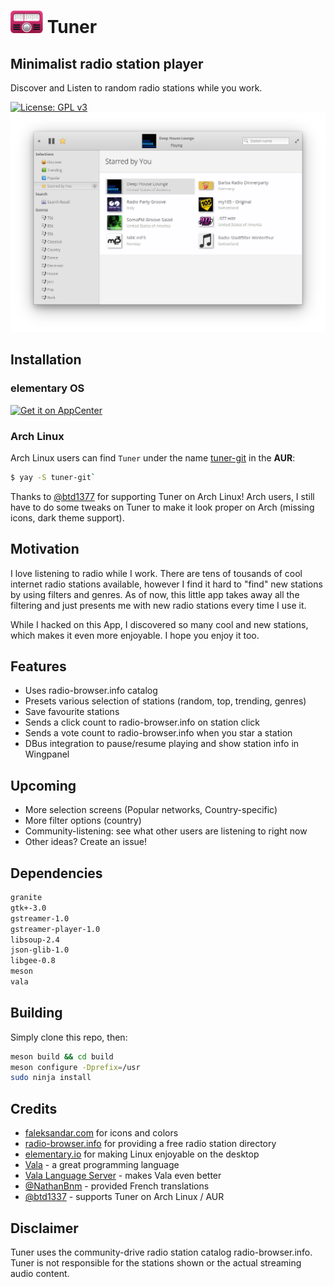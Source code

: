 # ![icon](docs/logo_01.png) Tuner

## Minimalist radio station player
Discover and Listen to random radio stations while you work.

[![License: GPL v3](https://img.shields.io/badge/License-GPL%20v3-blue.svg)](http://www.gnu.org/licenses/gpl-3.0)
![Screenshot 01](docs/screen_09.png?raw=true)

## Installation

### elementary OS
[![Get it on AppCenter](https://appcenter.elementary.io/badge.svg)](https://appcenter.elementary.io/com.github.louis77.tuner)

### Arch Linux
Arch Linux users can find `Tuner` under the name [tuner-git](https://aur.archlinux.org/packages/tuner-git/) in the **AUR**:

```sh
$ yay -S tuner-git`
```
Thanks to [@btd1377](https://github.com/btd1337) for supporting Tuner on Arch Linux!
Arch users, I still have to do some tweaks on Tuner to make it look proper on Arch (missing icons, dark theme support).


## Motivation

I love listening to radio while I work. There are tens of tousands of cool internet radio stations available, however I find it hard to "find" new stations by using filters and genres. As of now, this little app takes away all the filtering and just presents me with new radio stations every time I use it.

While I hacked on this App, I discovered so many cool and new stations, which makes it even more enjoyable. I hope you enjoy it too.

## Features

- Uses radio-browser.info catalog
- Presets various selection of stations (random, top, trending, genres)
- Save favourite stations 
- Sends a click count to radio-browser.info on station click
- Sends a vote count to radio-browser.info when you star a station
- DBus integration to pause/resume playing and show station info in Wingpanel

## Upcoming

- More selection screens (Popular networks, Country-specific)
- More filter options (country)
- Community-listening: see what other users are listening to right now
- Other ideas? Create an issue!

## Dependencies

```bash
granite
gtk+-3.0
gstreamer-1.0
gstreamer-player-1.0
libsoup-2.4
json-glib-1.0
libgee-0.8
meson
vala
```

## Building

Simply clone this repo, then:

```bash
meson build && cd build
meson configure -Dprefix=/usr
sudo ninja install
```

## Credits

- [faleksandar.com](https://faleksandar.com/) for icons and colors
- [radio-browser.info](http://www.radio-browser.info) for providing a free radio station directory
- [elementary.io](https://elementary.io) for making Linux enjoyable on the desktop
- [Vala](https://wiki.gnome.org/Projects/Vala) - a great programming language
- [Vala Language Server](https://github.com/benwaffle/vala-language-server) - makes Vala even better
- [@NathanBnm](https://github.com/NathanBnm) - provided French translations
- [@btd1337](https://github.com/btd1337) - supports Tuner on Arch Linux / AUR

## Disclaimer

Tuner uses the community-drive radio station catalog radio-browser.info. Tuner
is not responsible for the stations shown or the actual streaming audio content.

